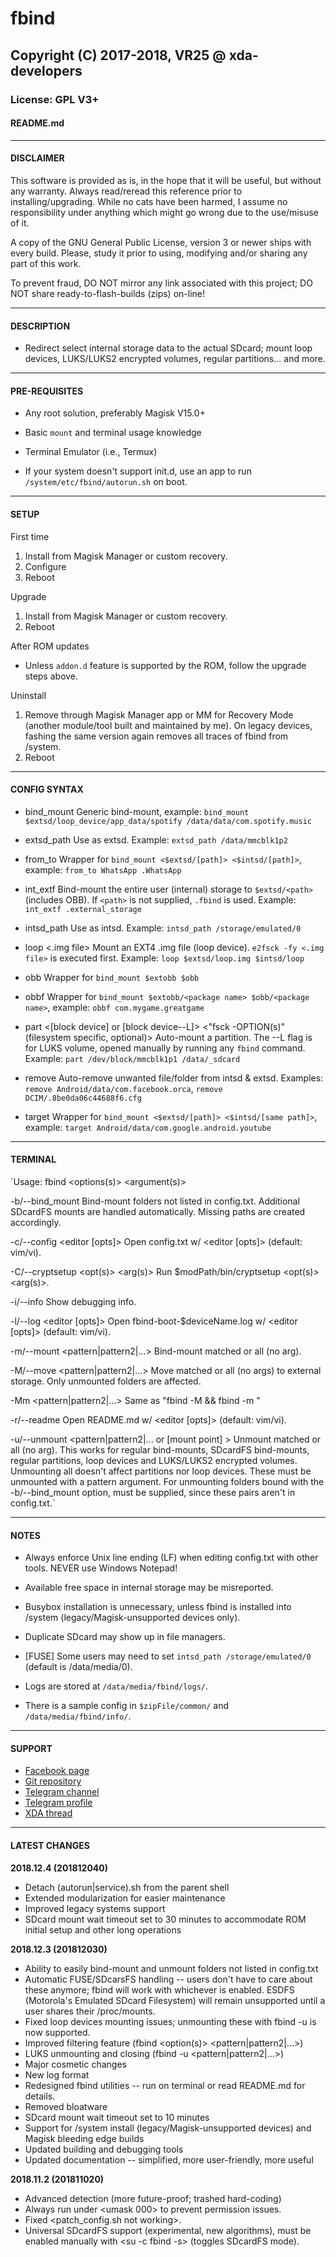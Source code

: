 # fbind
## Copyright (C) 2017-2018, VR25 @ xda-developers
### License: GPL V3+
#### README.md



---
#### DISCLAIMER

This software is provided as is, in the hope that it will be useful, but without any warranty. Always read/reread this reference prior to installing/upgrading. While no cats have been harmed, I assume no responsibility under anything which might go wrong due to the use/misuse of it.

A copy of the GNU General Public License, version 3 or newer ships with every build. Please, study it prior to using, modifying and/or sharing any part of this work.

To prevent fraud, DO NOT mirror any link associated with this project; DO NOT share ready-to-flash-builds (zips) on-line!



---
#### DESCRIPTION

- Redirect select internal storage data to the actual SDcard; mount loop devices, LUKS/LUKS2 encrypted volumes, regular partitions... and more.



---
#### PRE-REQUISITES

- Any root solution, preferably Magisk V15.0+
- Basic `mount` and terminal usage knowledge
- Terminal Emulator (i.e., Termux)

- If your system doesn't support init.d, use an app to run `/system/etc/fbind/autorun.sh` on boot.



---
#### SETUP

First time
1. Install from Magisk Manager or custom recovery.
2. Configure
3. Reboot

Upgrade
1. Install from Magisk Manager or custom recovery.
2. Reboot

After ROM updates
- Unless `addon.d` feature is supported by the ROM, follow the upgrade steps above.

Uninstall
1. Remove through Magisk Manager app or MM for Recovery Mode (another module/tool built and maintained by me). On legacy devices, fashing the same version again removes all traces of fbind from /system.
2. Reboot



---
#### CONFIG SYNTAX

- bind_mount <target> <mount point>   Generic bind-mount, example: `bind_mount $extsd/loop_device/app_data/spotify /data/data/com.spotify.music`

- extsd_path <path>   Use <path> as extsd. Example: `extsd_path /data/mmcblk1p2`

- from_to <source> <dest>   Wrapper for `bind_mount <$extsd/[path]> <$intsd/[path]>`, example: `from_to WhatsApp .WhatsApp`

- int_extf <path>   Bind-mount the entire user (internal) storage to `$extsd/<path>` (includes OBB). If `<path>` is not supplied, `.fbind` is used. Example: `int_extf .external_storage`

- intsd_path <path>   Use <path> as intsd. Example: `intsd_path /storage/emulated/0`

- loop <.img file> <mount point>   Mount an EXT4 .img file (loop device). `e2fsck -fy <.img file>` is executed first. Example: `loop $extsd/loop.img $intsd/loop`

- obb   Wrapper for `bind_mount $extobb $obb`

- obbf <package name>   Wrapper for `bind_mount $extobb/<package name> $obb/<package name>`, example: `obbf com.mygame.greatgame`

- part <[block device] or [block device--L]> <mount point> <"fsck -OPTION(s)" (filesystem specific, optional)>   Auto-mount a partition. The --L flag is for LUKS volume, opened manually by running any `fbind` command. Example: `part /dev/block/mmcblk1p1 /data/_sdcard`

- remove <path>   Auto-remove unwanted file/folder from intsd & extsd. Examples: `remove Android/data/com.facebook.orca`, `remove DCIM/.8be0da06c44688f6.cfg`

- target <path>   Wrapper for `bind_mount <$extsd/[path]> <$intsd/[same path]>`, example: `target Android/data/com.google.android.youtube`



---
#### TERMINAL

`Usage: fbind <options(s)> <argument(s)>

-b/--bind_mount <target> <mount point>   Bind-mount folders not listed in config.txt. Additional SDcardFS mounts are handled automatically. Missing paths are created accordingly.

-c/--config <editor [opts]>   Open config.txt w/ <editor [opts]> (default: vim/vi).

-C/--cryptsetup <opt(s)> <arg(s)>   Run $modPath/bin/cryptsetup <opt(s)> <arg(s)>.

-i/--info   Show debugging info.

-l/--log  <editor [opts]>   Open fbind-boot-$deviceName.log w/ <editor [opts]> (default: vim/vi).

-m/--mount <pattern|pattern2|...>   Bind-mount matched or all (no arg).

-M/--move <pattern|pattern2|...>   Move matched or all (no args) to external storage. Only unmounted folders are affected.

-Mm <pattern|pattern2|...>   Same as "fbind -M <arg> && fbind -m <arg>"

-r/--readme   Open README.md w/ <editor [opts]> (default: vim/vi).

-u/--unmount <pattern|pattern2|... or [mount point] >   Unmount matched or all (no arg). This works for regular bind-mounts, SDcardFS bind-mounts, regular partitions, loop devices and LUKS/LUKS2 encrypted volumes. Unmounting all doesn't affect partitions nor loop devices. These must be unmounted with a pattern argument. For unmounting folders bound with the -b/--bind_mount option, <mount point> must be supplied, since these pairs aren't in config.txt.`



---
#### NOTES

- Always enforce Unix line ending (LF) when editing config.txt with other tools. NEVER use Windows Notepad!

- Available free space in internal storage may be misreported.

- Busybox installation is unnecessary, unless fbind is installed into /system (legacy/Magisk-unsupported devices only).

- Duplicate SDcard may show up in file managers.

- [FUSE] Some users may need to set `intsd_path /storage/emulated/0` (default is /data/media/0).

- Logs are stored at `/data/media/fbind/logs/`.

- There is a sample config in `$zipFile/common/` and `/data/media/fbind/info/`.



---
#### SUPPORT

- [Facebook page](https://facebook.com/VR25-at-xda-developers-258150974794782/)
- [Git repository](https://github.com/Magisk-Modules-Repo/fbind/)
- [Telegram channel](https://t.me/vr25_xda/)
- [Telegram profile](https://t.me/vr25xda/)
- [XDA thread](https://forum.xda-developers.com/apps/magisk/module-magic-folder-binder-t3621814/)



---
#### LATEST CHANGES

**2018.12.4 (201812040)**
- Detach (autorun|service).sh from the parent shell
- Extended modularization for easier maintenance
- Improved legacy systems support
- SDcard mount wait timeout set to 30 minutes to accommodate ROM initial setup and other long operations

**2018.12.3 (201812030)**
- Ability to easily bind-mount and unmount folders not listed in config.txt
- Automatic FUSE/SDcarsFS handling -- users don't have to care about these anymore; fbind will work with whichever is enabled. ESDFS (Motorola's Emulated SDcard Filesystem) will remain unsupported until a user shares their /proc/mounts.
- Fixed loop devices mounting issues; unmounting these with fbind -u is now supported.
- Improved filtering feature (fbind <option(s)> <pattern|pattern2|...>)
- LUKS unmounting and closing (fbind -u <pattern|pattern2|...>)
- Major cosmetic changes
- New log format
- Redesigned fbind utilities -- run <fbind> on terminal or read README.md for details.
- Removed bloatware
- SDcard mount wait timeout set to 10 minutes
- Support for /system install (legacy/Magisk-unsupported devices) and Magisk bleeding edge builds
- Updated building and debugging tools
- Updated documentation -- simplified, more user-friendly, more useful

**2018.11.2 (201811020)**
- Advanced <modPath> detection (more future-proof; trashed hard-coding)
- Always run under <umask 000> to prevent permission issues.
- Fixed <patch_config.sh not working>.
- Universal SDcardFS support (experimental, new algorithms), must be enabled manually with <su -c fbind -s> (toggles SDcardFS mode).
